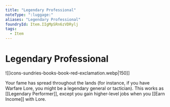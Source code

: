 ```yaml
---
title: "Legendary Professional"
noteType: ":luggage:"
aliases: "Legendary Professional"
foundryId: Item.IIgMpSRn6zVDRylj
tags:
  - Item
---
```


# Legendary Professional
![[icons-sundries-books-book-red-exclamation.webp|150]]

Your fame has spread throughout the lands (for instance, if you have Warfare Lore, you might be a legendary general or tactician). This works as [[Legendary Performer]], except you gain higher-level jobs when you [[Earn Income]] with Lore.

